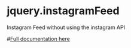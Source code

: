 # jquery.instagramFeed
Instagram Feed without using the instagram API

#[Full documentation here](http://bannss1.globat.com/demos/jquery.instagramFeed/ "documentation")